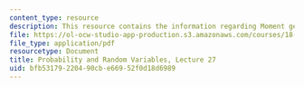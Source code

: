 ```yaml
---
content_type: resource
description: This resource contains the information regarding Moment generating distributions.
file: https://ol-ocw-studio-app-production.s3.amazonaws.com/courses/18-440-probability-and-random-variables-spring-2014/bfb53179220490cbe66952f0d18d6989_MIT18_440S14_Lecture27.pdf
file_type: application/pdf
resourcetype: Document
title: Probability and Random Variables, Lecture 27
uid: bfb53179-2204-90cb-e669-52f0d18d6989
---
```

